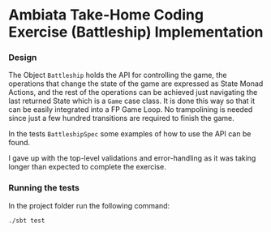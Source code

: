 Ambiata Take-Home Coding Exercise (Battleship) Implementation
=============================================================

### Design

The Object `Battleship` holds the API for controlling the game, the operations that change the state of the game
are expressed as State Monad Actions, and the rest of the operations can be achieved just navigating the last
returned State which is a `Game` case class.
It is done this way so that it can be easily integrated into a FP Game Loop. No trampolining is needed since
just a few hundred transitions are required to finish the game.

In the tests `BattleshipSpec` some examples of how to use the API can be found.

I gave up with the top-level validations and error-handling as it was taking longer than expected to complete
the exercise.


### Running the tests

In the project folder run the following command:

    ./sbt test


